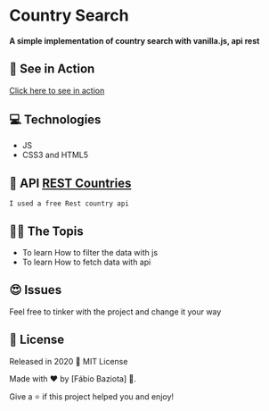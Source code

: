 # Country Search
#### A simple implementation of  country search with vanilla.js, api rest
## 🚀 See in Action
[Click here to see in action](https://baziotabeans.github.io/Country_search_vanilla.js/)
## :computer: Technologies
- JS
- CSS3 and HTML5
## 📍 API [REST Countries](https://restcountries.eu/)
```
I used a free Rest country api
```
## 🐱‍👤 The Topis
- To learn How to filter the data with js 
- To learn How to fetch data with api
## :heart_eyes: Issues
Feel free to tinker with the project and change it your way 

## :closed_book: License

Released in 2020 📕 MIT License 

Made with ❤ by [Fábio Baziota] 🚀.

Give a ⭐️ if this project helped you and enjoy! 
